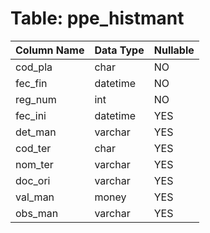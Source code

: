 # Table: ppe_histmant

| Column Name | Data Type | Nullable |
|-------------|-----------|----------|
| cod_pla | char | NO |
| fec_fin | datetime | NO |
| reg_num | int | NO |
| fec_ini | datetime | YES |
| det_man | varchar | YES |
| cod_ter | char | YES |
| nom_ter | varchar | YES |
| doc_ori | varchar | YES |
| val_man | money | YES |
| obs_man | varchar | YES |
